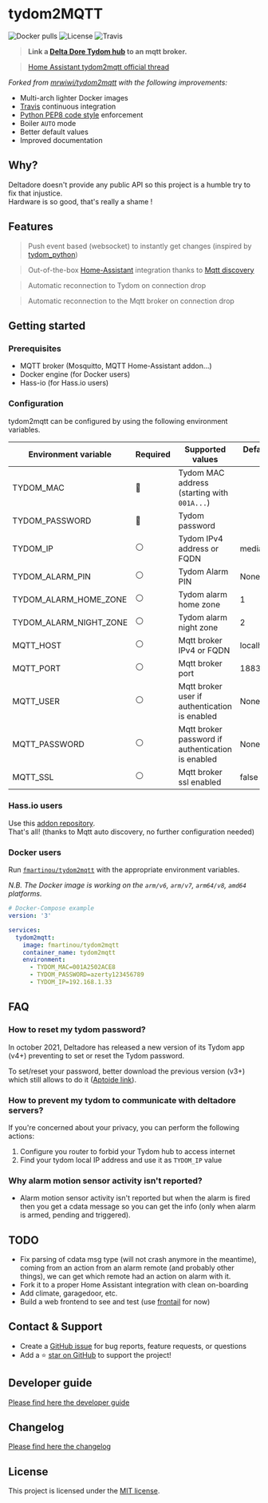 # tydom2MQTT

![Docker pulls](https://img.shields.io/docker/pulls/fmartinou/tydom2mqtt)
![License](https://img.shields.io/github/license/fmartinou/tydom2mqtt)
![Travis](https://img.shields.io/travis/fmartinou/tydom2mqtt/master)

> **Link a [Delta Dore Tydom hub](https://www.deltadore.fr/app-tydom) to an mqtt broker.**

> [Home Assistant tydom2mqtt official thread](https://community.home-assistant.io/t/tydom2mqtt-delta-dore-custom-component-wip/151333)

*Forked from [mrwiwi/tydom2mqtt](https://github.com/mrwiwi/tydom2mqtt) with the following improvements:*
- Multi-arch lighter Docker images
- [Travis](https://app.travis-ci.com/github/fmartinou/tydom2mqtt) continuous integration
- [Python PEP8 code style](https://www.python.org/dev/peps/pep-0008/) enforcement
- Boiler `AUTO` mode
- Better default values
- Improved documentation

## Why?
Deltadore doesn't provide any public API so this project is a humble try to fix that injustice. \
Hardware is so good, that's really a shame !

## Features
> Push event based (websocket) to instantly get changes (inspired by [tydom_python](https://github.com/cth35/tydom_python))

> Out-of-the-box [Home-Assistant](https://www.home-assistant.io/) integration thanks to [Mqtt discovery](https://www.home-assistant.io/docs/mqtt/discovery/) 

> Automatic reconnection to Tydom on connection drop

> Automatic reconnection to the Mqtt broker on connection drop

## Getting started

### Prerequisites
- MQTT broker (Mosquitto, MQTT Home-Assistant addon...)
- Docker engine (for Docker users)
- Hass-io (for Hass.io users)

### Configuration
tydom2mqtt can be configured by using the following environment variables.

| Environment variable   | Required       | Supported values                                  | Default value when missing |
|------------------------|----------------|---------------------------------------------------|----------------------------|
| TYDOM_MAC              | :red_circle:   | Tydom MAC address (starting with `001A...`)       |                            |
| TYDOM_PASSWORD         | :red_circle:   | Tydom password                                    |                            |
| TYDOM_IP               | :white_circle: | Tydom IPv4 address or FQDN                        | mediation.tydom.com        |
| TYDOM_ALARM_PIN        | :white_circle: | Tydom Alarm PIN                                   | None                       |
| TYDOM_ALARM_HOME_ZONE  | :white_circle: | Tydom alarm home zone                             | 1                          |
| TYDOM_ALARM_NIGHT_ZONE | :white_circle: | Tydom alarm night zone                            | 2                          |
| MQTT_HOST              | :white_circle: | Mqtt broker IPv4 or FQDN                          | localhost                  |
| MQTT_PORT              | :white_circle: | Mqtt broker port                                  | 1883                       |
| MQTT_USER              | :white_circle: | Mqtt broker user if authentication is enabled     | None                       |
| MQTT_PASSWORD          | :white_circle: | Mqtt broker password if authentication is enabled | None                       |
| MQTT_SSL               | :white_circle: | Mqtt broker ssl enabled                           | false                      |

### Hass.io users
Use this [addon repository](https://github.com/WiwiWillou/hassio_addons.git). \
That's all! (thanks to Mqtt auto discovery, no further configuration needed)

### Docker users
Run [`fmartinou/tydom2mqtt`](https://hub.docker.com/repository/docker/fmartinou/tydom2mqtt) with the appropriate environment variables.

*N.B. The Docker image is working on the `arm/v6`, `arm/v7`, `arm64/v8`, `amd64` platforms.*

```yaml
# Docker-Compose example
version: '3'

services:
  tydom2mqtt:
    image: fmartinou/tydom2mqtt
    container_name: tydom2mqtt
    environment:
      - TYDOM_MAC=001A2502ACE8
      - TYDOM_PASSWORD=azerty123456789
      - TYDOM_IP=192.168.1.33
```

## FAQ

### How to reset my tydom password?
In october 2021, Deltadore has released a new version of its Tydom app (v4+) preventing to set or reset the Tydom password.

To set/reset your password, better download the previous version (v3+) which still allows to do it ([Aptoide link](https://tydom.fr.aptoide.com/app?store_name=aptoide-web&app_id=58618221)).

### How to prevent my tydom to communicate with deltadore servers?
If you're concerned about your privacy, you can perform the following actions:
1. Configure you router to forbid your Tydom hub to access internet
2. Find your tydom local IP address and use it as `TYDOM_IP` value

### Why alarm motion sensor activity isn't reported?
- Alarm motion sensor activity isn't reported but when the alarm is fired then you get a cdata message so you can get the info (only when alarm is armed, pending and triggered).

## TODO
- Fix parsing of cdata msg type (will not crash anymore in the meantime), coming from an action from an alarm remote (and probably other things), we can get which remote had an action on alarm with it.
- Fork it to a proper Home Assistant integration with clean on-boarding
- Add climate, garagedoor, etc.
- Build a web frontend to see and test (use [frontail](https://github.com/mthenw/frontail) for now)

## Contact & Support

- Create a [GitHub issue](https://github.com/fmartinou/tydom2mqtt/issues) for bug reports, feature requests, or questions
- Add a ⭐️ [star on GitHub](https://github.com/fmartinou/tydom2mqtt) to support the project!

## Developer guide
[Please find here the developer guide](DEV.md)

## Changelog
[Please find here the changelog](CHANGELOG.md)

## License

This project is licensed under the [MIT license](https://github.com/fmartinou/teleinfo-mqtt/blob/master/LICENSE).